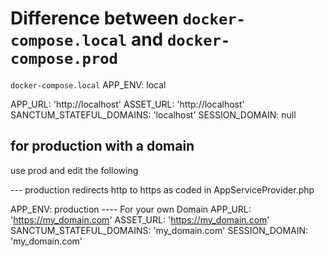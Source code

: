 # Difference between `docker-compose.local` and `docker-compose.prod`

`docker-compose.local`
APP_ENV: local

APP_URL: 'http://localhost'
ASSET_URL: 'http://localhost'
SANCTUM_STATEFUL_DOMAINS: 'localhost'
SESSION_DOMAIN: null

## for production with a domain 
use prod and edit the following

--- production redirects http to https as coded in AppServiceProvider.php

APP_ENV: production
---- For your own Domain
APP_URL: 'https://my_domain.com'
ASSET_URL: 'https://my_domain.com'
SANCTUM_STATEFUL_DOMAINS: 'my_domain.com'
SESSION_DOMAIN: 'my_domain.com'
